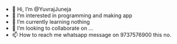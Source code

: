 - 👋 Hi, I’m @YuvrajJuneja
- 👀 I’m interested in programming and making app
- 🌱 I’m currently learning nothing
- 💞️ I’m looking to collaborate on ...
- 📫 How to reach me whatsapp message on 9737576900 this no.

<!---
YuvrajJuneja/YuvrajJuneja is a ✨ special ✨ repository because its `README.md` (this file) appears on your GitHub profile.
You can click the Preview link to take a look at your changes.
--->
